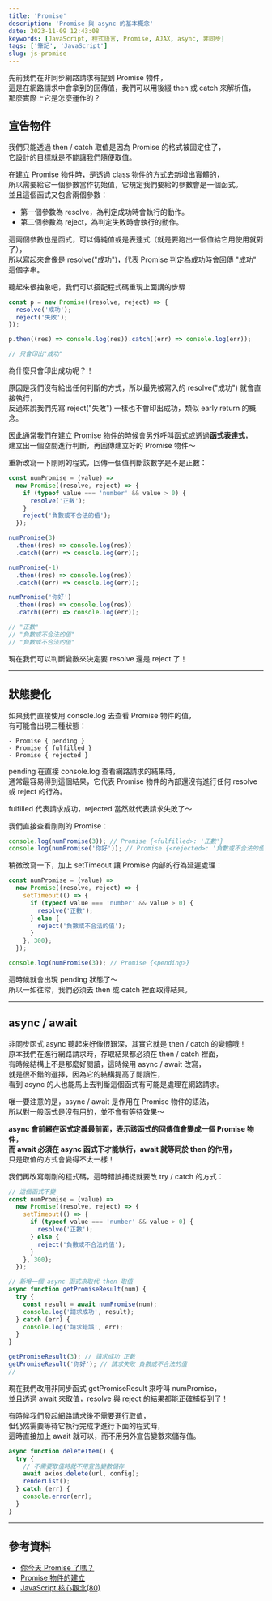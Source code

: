 ```yaml
---
title: 'Promise'
description: 'Promise 與 async 的基本概念'
date: 2023-11-09 12:43:08
keywords: [JavaScript, 程式語言, Promise, AJAX, async, 非同步]
tags: ['筆記', 'JavaScript']
slug: js-promise
---
```


先前我們在非同步網路請求有提到 Promise 物件，  
這是在網路請求中會拿到的回傳值，我們可以用後綴 then 或 catch 來解析值，  
那麼實際上它是怎麼運作的？

## 宣告物件

我們只能透過 then / catch 取值是因為 Promise 的格式被固定住了，  
它設計的目標就是不能讓我們隨便取值。

在建立 Promise 物件時，是透過 class 物件的方式去新增出實體的，  
所以需要給它一個參數當作初始值，它規定我們要給的參數會是一個函式。  
並且這個函式又包含兩個參數：

- 第一個參數為 resolve，為判定成功時會執行的動作。
- 第二個參數為 reject，為判定失敗時會執行的動作。

這兩個參數也是函式，可以傳純值或是表達式（就是要跑出一個值給它用使用就對了），  
所以寫起來會像是 resolve("成功")，代表 Promise 判定為成功時會回傳 "成功" 這個字串。

聽起來很抽象吧，我們可以搭配程式碼重現上面講的步驟：

```js
const p = new Promise((resolve, reject) => {
  resolve('成功');
  reject('失敗');
});

p.then((res) => console.log(res)).catch((err) => console.log(err));

// 只會印出"成功"
```

為什麼只會印出成功呢？！

原因是我們沒有給出任何判斷的方式，所以最先被寫入的 resolve("成功") 就會直接執行，  
反過來說我們先寫 reject("失敗") 一樣也不會印出成功，類似 early return 的概念。

因此通常我們在建立 Promise 物件的時候會另外呼叫函式或透過**函式表達式**，  
建立出一個空間進行判斷，再回傳建立好的 Promise 物件～

重新改寫一下剛剛的程式，回傳一個值判斷該數字是不是正數：

```js
const numPromise = (value) =>
  new Promise((resolve, reject) => {
    if (typeof value === 'number' && value > 0) {
      resolve('正數');
    }
    reject('負數或不合法的值');
  });

numPromise(3)
  .then((res) => console.log(res))
  .catch((err) => console.log(err));

numPromise(-1)
  .then((res) => console.log(res))
  .catch((err) => console.log(err));

numPromise('你好')
  .then((res) => console.log(res))
  .catch((err) => console.log(err));

// "正數"
// "負數或不合法的值"
// "負數或不合法的值"
```

現在我們可以判斷變數來決定要 resolve 還是 reject 了！

---

## 狀態變化

如果我們直接使用 console.log 去查看 Promise 物件的值，  
有可能會出現三種狀態：

```
- Promise { pending }
- Promise { fulfilled }
- Promise { rejected }
```

pending 在直接 console.log 查看網路請求的結果時，  
通常最容易得到這個結果，它代表 Promise 物件的內部還沒有進行任何 resolve 或 reject 的行為。

fulfilled 代表請求成功，rejected 當然就代表請求失敗了～

我們直接查看剛剛的 Promise：

```js
console.log(numPromise(3)); // Promise {<fulfilled>: '正數'}
console.log(numPromise('你好')); // Promise {<rejected>: '負數或不合法的值'}
```

稍微改寫一下，加上 setTimeout 讓 Promise 內部的行為延遲處理：

```js
const numPromise = (value) =>
  new Promise((resolve, reject) => {
    setTimeout(() => {
      if (typeof value === 'number' && value > 0) {
        resolve('正數');
      } else {
        reject('負數或不合法的值');
      }
    }, 300);
  });

console.log(numPromise(3)); // Promise {<pending>}
```

這時候就會出現 pending 狀態了～  
所以一如往常，我們必須去 then 或 catch 裡面取得結果。

---

## async / await

非同步函式 async 聽起來好像很艱深，其實它就是 then / catch 的變體哦！  
原本我們在進行網路請求時，存取結果都必須在 then / catch 裡面，  
有時候結構上不是那麼好閱讀，這時候用 async / await 改寫，  
就是很不錯的選擇，因為它的結構提高了閱讀性，  
看到 async 的人也能馬上去判斷這個函式有可能是處理在網路請求。

唯一要注意的是，async / await 是作用在 Promise 物件的語法，  
所以對一般函式是沒有用的，並不會有等待效果～

**async 會前綴在函式定義最前面，表示該函式的回傳值會變成一個 Promise 物件，**  
**而 await 必須在 async 函式下才能執行，await 就等同於 then 的作用，**  
只是取值的方式會變得不太一樣！

我們再改寫剛剛的程式碼，這時錯誤捕捉就要改 try / catch 的方式：

```js
// 這個函式不變
const numPromise = (value) =>
  new Promise((resolve, reject) => {
    setTimeout(() => {
      if (typeof value === 'number' && value > 0) {
        resolve('正數');
      } else {
        reject('負數或不合法的值');
      }
    }, 300);
  });

// 新增一個 async 函式來取代 then 取值
async function getPromiseResult(num) {
  try {
    const result = await numPromise(num);
    console.log('請求成功', result);
  } catch (err) {
    console.log('請求錯誤', err);
  }
}

getPromiseResult(3); // 請求成功 正數
getPromiseResult('你好'); // 請求失敗 負數或不合法的值
//
```

現在我們改用非同步函式 getPromiseResult 來呼叫 numPromise，  
並且透過 await 來取值，resolve 與 reject 的結果都能正確捕捉到了！

有時候我們發起網路請求後不需要進行取值，  
但仍然需要等待它執行完成才進行下面的程式時，  
這時直接加上 await 就可以，而不用另外宣告變數來儲存值。

```js
async function deleteItem() {
  try {
    // 不需要取值時就不用宣告變數儲存
    await axios.delete(url, config);
    renderList();
  } catch (err) {
    console.error(err);
  }
}
```

---

## 參考資料

- [你今天 Promise 了嗎？](https://5xruby.tw/posts/promise)
- [Promise 物件的建立](https://eyesofkids.gitbooks.io/javascript-start-es6-promise/content/contents/ch4_basic_usage.html)
- [JavaScript 核心觀念(80)](https://israynotarray.com/javascript/20220513/3060050230/)
